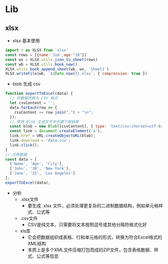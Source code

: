 # Lib
## xlsx
- xlsx 基本使用
```js
import * as XLSX from 'xlsx'
const rows = [{name:'Jim',age:"18"}]
const ws = XLSX.utils.json_to_sheet(rows)
const wb = XLSX.utils.book_new()
XLSX.utils.book_append_sheet(wb, ws, 'Sheet1')
XLSX.writeFile(wb, `${Date.now()}.xlsx`, { compression: true })
```
- blob 生成 csv
```js
function exportToExcel(data) {
  // 将数据转换为 CSV 格式
  let csvContent = '';
  data.forEach(row => {
    csvContent += row.join(",") + "\n";
  });
  // 使用 Blob 生成文件并创建下载链接
  const blob = new Blob([csvContent], { type: 'text/csv;charset=utf-8;' });
  const link = document.createElement('a');
  link.href = URL.createObjectURL(blob);
  link.download = 'data.csv';
  link.click();
}
// 示例数据
const data = [
  ['Name', 'Age', 'City'],
  ['John', '30', 'New York'],
  ['Jane', '25', 'Los Angeles']
];
exportToExcel(data);
```
- 分析
  - .xlsx文件
    - 要生成 .xlsx 文件，必须处理更复杂的二进制数据结构，例如单元格样式、公式等
  - .csv文件
    - CSV是纯文本，只需要将文本按照逗号或其他分隔符格式化好
  - xls库
    - 它会把数据组织成表格、行和单元格的形式，转换为符合Excel格式的XML结构
    - 本质上是多个XML文件压缩打包而成的ZIP文件，包含表格数据、样式、公式等信息
